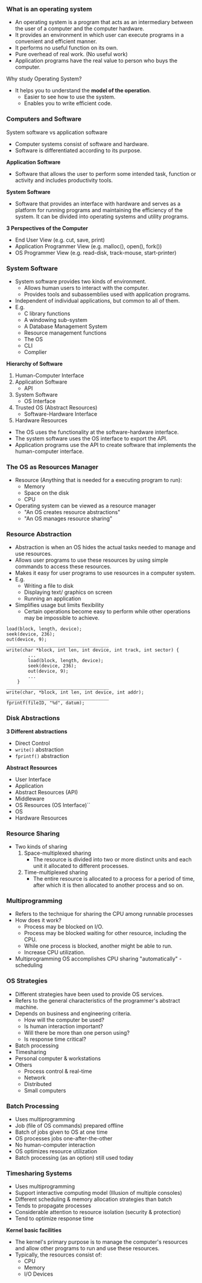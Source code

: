 ### What is an operating system
- An operating system is a program that acts as an intermediary between the user of a computer and the computer hardware.
- It provides an environment in which user can execute programs in a convenient and efficient manner.
- It performs no useful function on its own.
- Pure overhead of real work. (No useful work) 
- Application programs have the real value to person who buys the computer.

Why study Operating System?
- It helps you to understand the **model of the operation**.
	- Easier to see how to use the system.
	- Enables you to write efficient code.

### Computers and Software
System software vs application software

- Computer systems consist of software and hardware.
- Software is differentiated according to its purpose.

**Application Software**
- Software that allows the user to perform some intended task, function or activity and includes productivity tools.

**System Software**
- Software that provides an interface with hardware and serves as a platform for running programs and maintaining the efficiency of the system. It can be divided into operating systems and utility programs.

**3 Perspectives of the Computer**
- End User View (e.g. cut, save, print)
- Application Programmer View (e.g. malloc(), open(), fork())
- OS Programmer View (e.g. read-disk, track-mouse, start-printer)

### System Software
- System software provides two kinds of environment.
	- Allows human users to interact with the computer.
	- Provides tools and subassemblies used with application programs.
- Independent of individual applications, but common to all of them.
- E.g.
	- C library functions
	- A windowing sub-system
	- A Database Management System
	- Resource management functions 
	- The OS
	- CLI
	- Complier

**Hierarchy of Software**
1. Human-Computer Interface
2. Application Software
	- API
3. System Software
	- OS Interface
4. Trusted OS (Abstract Resources)
	- Software-Hardware Interface
5. Hardware Resources

- The OS uses the functionality at the software-hardware interface. 
- The system software uses the OS interface to export the API.
- Application programs use the API to create software that implements the human-computer interface.

### The OS as Resources Manager
- Resource (Anything that is needed for a executing program to run):
	- Memory
	- Space on the disk
	- CPU
- Operating system can be viewed as a resource manager
	- "An OS creates resource abstractions"
	- "An OS manages resource sharing"

### Resource Abstraction
- Abstraction is when an OS hides the actual tasks needed to manage and use resources.
- Allows user programs to use these resources by using simple commands to access these resources.
- Makes it easy for user programs to use resources in a computer system.
- E.g. 
	- Writing a file to disk
	- Displaying text/ graphics on screen
	- Running an application
- Simplifies usage but limits flexibility
	- Certain operations become easy to perform while other operations may be impossible to achieve.

```
load(block, length, device);
seek(device, 236);
out(device, 9);
______________________________________
write(char *block, int len, int device, int track, int sector) {
		...
		load(block, length, device);
		seek(device, 236);
		out(device, 9);
		...
	}
______________________________________
write(char, *block, int len, int device, int addr);
______________________________________
fprintf(fileID, "%d", datum);
```

### Disk Abstractions

**3 Different abstractions**
- Direct Control
- `write()` abstraction
- `fprintf()` abstraction

**Abstract Resources**
- User Interface
- Application
- Abstract Resources (API)
- Middleware
- OS Resources (OS Interface)``
- OS
- Hardware Resources

### Resource Sharing
- Two kinds of sharing
	1. Space-multiplexed sharing
		- The resource is divided into two or more distinct units and each unit it allocated to different processes.
	2. Time-multiplexed sharing
		- The entire resource is allocated to a process for a period of time, after which it is then allocated to another process and so on.

### Multiprogramming
- Refers to the technique for sharing the CPU among runnable processes
- How does it work?
	- Process may be blocked on I/O.
	- Process may be blocked waiting for other resource, including the CPU.
	- While one process is blocked, another might be able to run.
	- Increase CPU utilization.
- Multiprogramming OS accomplishes CPU sharing "automatically" - scheduling

### OS Strategies
- Different strategies have been used to provide OS services.
- Refers to the general characteristics of the programmer's abstract machine.
- Depends on business and engineering criteria.
	- How will the computer be used?
	- Is human interaction important?
	- Will there be more than one person using?
	- Is response time critical?
- Batch processing
- Timesharing
- Personal computer & workstations
- Others
	- Process control & real-time
	- Network
	- Distributed
	- Small computers

### Batch Processing
- Uses multiprogramming
- Job (file of OS commands) prepared offline
- Batch of jobs given to OS at one time
- OS processes jobs one-after-the-other
- No human-computer interaction
- OS optimizes resource utilization
- Batch processing (as an option) still used today

### Timesharing Systems
- Uses multiprogramming 
- Support interactive computing model (Illusion of multiple consoles)
- Different scheduling & memory allocation strategies than batch
- Tends to propagate processes
- Considerable attention to resource isolation (security & protection)
- Tend to optimize response time

**Kernel basic facilities**
- The kernel's primary purpose is to manage the computer's resources and allow other programs to run and use these resources. 
- Typically, the resources consist of:
	- CPU
	- Memory
	- I/O Devices